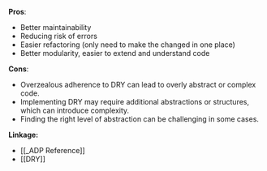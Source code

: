 **Pros**:
- Better maintainability
- Reducing risk of errors
- Easier refactoring (only need to make the changed in one place)
- Better modularity, easier to extend and understand code

**Cons**:
- Overzealous adherence to DRY can lead to overly abstract or complex code.
- Implementing DRY may require additional abstractions or structures, which can introduce complexity.
- Finding the right level of abstraction can be challenging in some cases.

**Linkage:**
- [[_ADP Reference]]
- [[DRY]]